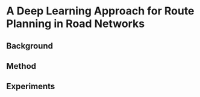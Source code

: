 # A Deep Learning Approach for Route Planning in Road Networks

## Background

## Method

## Experiments

